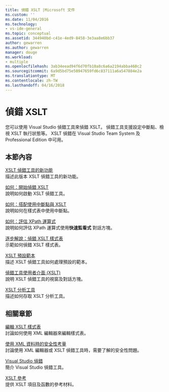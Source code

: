 ```yaml
---
title: 偵錯 XSLT |Microsoft 文件
ms.custom: ''
ms.date: 11/04/2016
ms.technology:
- vs-ide-general
ms.topic: conceptual
ms.assetid: 344940bd-c41e-4ed9-8458-3e3aa8e6bb37
author: gewarren
ms.author: gewarren
manager: douge
ms.workload:
- multiple
ms.openlocfilehash: 3ab34eead94f6d70fb18a8c6a6a2194abba460c2
ms.sourcegitcommit: 6a9d5bd75e50947659fd6c837111a6a547884e2a
ms.translationtype: MT
ms.contentlocale: zh-TW
ms.lasthandoff: 04/16/2018
---
```

# <a name="debugging-xslt"></a>偵錯 XSLT
您可以使用 Visual Studio 偵錯工具來偵錯 XSLT。 偵錯工具支援設定中斷點、檢視 XSLT 執行狀態等。 XSLT 偵錯在 Visual Studio Team System 及 Professional Edition 中可用。  
  
## <a name="in-this-section"></a>本節內容  
 [XSLT 偵錯工具的新功能](../xml-tools/what-s-new-in-the-xslt-debugger.md)  
 描述此版本 XSLT 偵錯工具的新功能。  
  
 [如何：開始偵錯 XSLT](../xml-tools/how-to-start-debugging-xslt.md)  
 說明如何啟動 XSLT 偵錯工具。  
  
 [如何：搭配使用中斷點與 XSLT](../xml-tools/how-to-use-breakpoints-with-xslt.md)  
 說明如何在樣式表中使用中斷點。  
  
 [如何：評估 XPath 運算式](../xml-tools/how-to-evaluate-an-xpath-expression.md)  
 說明如何評估 XPath 運算式使用**快速監看式** 對話方塊。  
  
 [逐步解說：偵錯 XSLT 樣式表](../xml-tools/walkthrough-debug-an-xslt-style-sheet.md)  
 示範如何偵錯 XSLT 樣式表。  
  
 [XSLT 預設範本](../xml-tools/xslt-default-templates.md)  
 描述 XSLT 偵錯工具如何處理預設的範本。  
  
 [偵錯工具使用者介面 (XSLT)](../xml-tools/debugger-user-interface-xslt.md)  
 說明 XSLT 偵錯工具的視窗及對話方塊。  
  
 [XSLT 分析工具](../xml-tools/xslt-profiler.md)  
 描述如何存取 XSLT 分析工具。  
  
## <a name="related-sections"></a>相關章節  
 [編輯 XSLT 樣式表](../xml-tools/editing-xslt-style-sheets.md)  
 討論如何使用 XML 編輯器來編輯樣式表。  
  
 [使用 XML 資料時的安全性考量](../xml-tools/security-considerations-when-working-with-xml-data.md)  
 討論使用 XML 編輯器或 XSLT 偵錯工具時，需要了解的安全性問題。  
  
 [Visual Studio 偵錯](../debugger/debugging-in-visual-studio.md)  
 簡介 Visual Studio 偵錯工具。  
  
 [XSLT 參考](http://msdn.microsoft.com/678bcd68-cbbb-4be5-9dd2-40f94488a1cf)  
 提供 XSLT 項目及函數的參考材料。